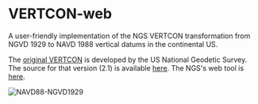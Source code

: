 # VERTCON-web
A user-friendly implementation of the NGS VERTCON transformation from NGVD 1929 to NAVD 1988 vertical datums in the continental US.

The [original VERTCON](http://www.ngs.noaa.gov/TOOLS/Vertcon/vertcon.html) is developed by the US National Geodetic Survey. The source for that version (2.1) is available [here](http://www.ngs.noaa.gov/PC_PROD/VERTCON/). The NGS's web tool is [here](http://www.ngs.noaa.gov/cgi-bin/VERTCON/vert_con.prl).

![NAVD88-NGVD1929](http://www.ngs.noaa.gov/TOOLS/Vertcon/VERTCON_Lg.png)

